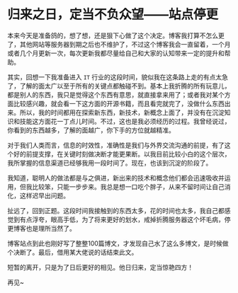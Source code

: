 # 归来之日，定当不负众望——站点停更

本来今天是准备鸽的，想了想，还是狠下心做了这个决定。博客我打算不怎么更了，其他网站等服务器到期之后也不维护了，不过这个博客我会一直留着，一个月或者几个月更新一次，每次更新我都尽量给自己和大家的认知带来一定的提升和帮助。

其实，回想一下我准备进入 `IT`  行业的这段时间，貌似我在这条路上走的有点太急了，了解的面太广以至于所有的关键点都触碰不到。基本上我折腾的所有玩意儿，都是别人的东西，我只是觉得这个东西有意思，就直接拿来用了；或者我对某个方面比较感兴趣，就会看一下这方面的开源书籍，而且看完就完了，没做什么东西出来。所以，我的时间都用在探索新东西，新技术，新概念上面了，并没有在沉淀知识和技能这方面花一丁点儿时间。不过，这也是我必须经历的过程。我曾经说过，你看到的东西越多，了解的面越广，你下手的方位就越精准。

对于我们人类而言，信息的时效性，准确性是我们与外界交流沟通的前提，有了这个好的前提支撑，在关键时刻做决断才能更果断。以我目前比较小白的这个层次，我所掌握的信息渠道已经够我用一段时间了。现在，也该到沉淀的阶段了。

我知道，聪明人的做法都是与之俱进，新出来的技术和概念他们都会迅速吸收并运用，但我比较笨，只能一步步来。我总是想一口吃个胖子，从来不留时间让自己消化，这样迟早出问题。

扯远了，回到正题。这段时间我接触到的东西太多，花的时间也太多，我自己都感觉到有点浮夸，眼高手低，为了将来更好的划水，戒掉折腾服务器这个坏毛病，停更博客也是理所当然了。

博客站点到此也刚好写了整整100篇博文，才发现自己水了这么多博文，是时候做个决断了。最后，借用某大佬说的话结束此文。

短暂的离开，只是为了日后更好的相见。他日归来，定当惊艳四方！

再见~